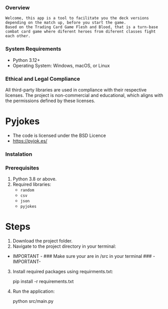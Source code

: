 ### Overview
    Welcome, this app is a tool to facilitate you the deck versions depending on the match up, before you start the game.
    Based on the Trading Card Game Flesh and Blood, that is a turn-base combat card game where diferent heroes from diferent classes fight each other.


### System Requirements

- Python 3.12+
- Operating System: Windows, macOS, or Linux


### Ethical and Legal Compliance

All third-party libraries are used in compliance with their respective licenses. The project is non-commercial and educational, which aligns with the permissions defined by these licenses.

# Pyjokes
- The code is licensed under the BSD Licence
- https://pyjok.es/



### Instalation

### Prerequisites

1. Python 3.8 or above.
2. Required libraries:
   - `random`
   - `csv`
   - `json`
   - `pyjokes`

# Steps

1. Download the project folder.
2. Navigate to the project directory in your terminal:

- IMPORTANT - ### Make sure your are in /src in your terminal ### -IMPORTANT- 

3. Install required packages using requirments.txt:

   pip install -r requirements.txt


4. Run the application:

    python src/main.py